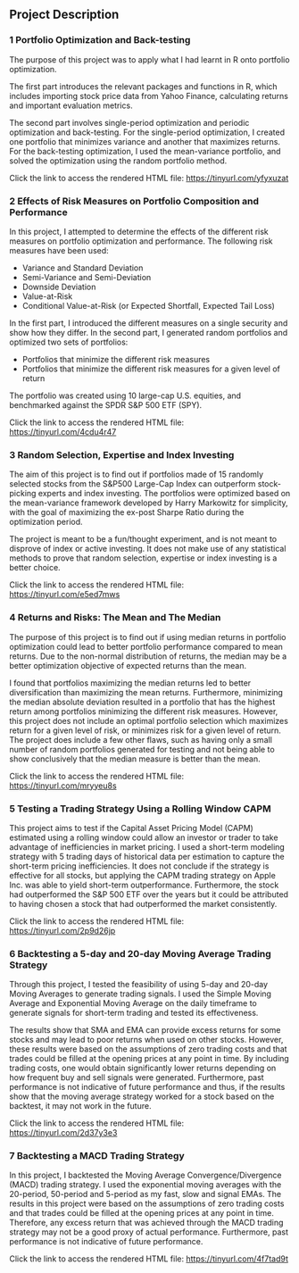 ## Project Description

### 1 Portfolio Optimization and Back-testing

The purpose of this project was to apply what I had learnt in R onto portfolio optimization.  

The first part introduces the relevant packages and functions in R, which includes importing stock price data from Yahoo Finance,
calculating returns and important evaluation metrics.  

The second part involves single-period optimization and periodic optimization and back-testing.
For the single-period optimization, I created one portfolio that minimizes variance and another that maximizes returns.
For the back-testing optimization, I used the mean-variance portfolio, and solved the optimization using the random
portfolio method.  

Click the link to access the rendered HTML file: https://tinyurl.com/yfyxuzat

### 2 Effects of Risk Measures on Portfolio Composition and Performance

In this project, I attempted to determine the effects of the different risk measures on portfolio optimization and performance. The following risk measures have been used:  

- Variance and Standard Deviation
- Semi-Variance and Semi-Deviation
- Downside Deviation
- Value-at-Risk
- Conditional Value-at-Risk (or Expected Shortfall, Expected Tail Loss)

In the first part, I introduced the different measures on a single security and show how they differ. In the second part, I generated random portfolios and optimized two sets of portfolios:  

- Portfolios that minimize the different risk measures
- Portfolios that minimize the different risk measures for a given level of return

The portfolio was created using 10 large-cap U.S. equities, and benchmarked against the SPDR S&P 500 ETF (SPY).  

Click the link to access the rendered HTML file: https://tinyurl.com/4cdu4r47  

### 3 Random Selection, Expertise and Index Investing

The aim of this project is to find out if portfolios made of 15 randomly selected stocks from the S&P500 Large-Cap Index
can outperform stock-picking experts and index investing. The portfolios were optimized based on the mean-variance framework
developed by Harry Markowitz for simplicity, with the goal of maximizing the ex-post Sharpe Ratio during the optimization period.  

The project is meant to be a fun/thought experiment, and is not meant to disprove of index or active investing. It does not
make use of any statistical methods to prove that random selection, expertise or index investing is a better choice.  

Click the link to access the rendered HTML file: https://tinyurl.com/e5ed7mws

### 4 Returns and Risks: The Mean and The Median

The purpose of this project is to find out if using median returns in portfolio optimization could lead to better portfolio 
performance compared to mean returns. Due to the non-normal distribution of returns, the median may be a better optimization 
objective of expected returns than the mean.  

I found that portfolios maximizing the median returns led to better diversification than maximizing the mean returns. 
Furthermore, minimizing the median absolute deviation resulted in a portfolio that has the highest return among portfolios 
minimizing the different risk measures. However, this project does not include an optimal portfolio selection which maximizes 
return for a given level of risk, or minimizes risk for a given level of return. The project does include a few other flaws, 
such as having only a small number of random portfolios generated for testing and not being able to show conclusively that 
the median measure is better than the mean.  

Click the link to access the rendered HTML file: https://tinyurl.com/mryyeu8s

### 5 Testing a Trading Strategy Using a Rolling Window CAPM

This project aims to test if the Capital Asset Pricing Model (CAPM) estimated using a rolling window could allow an investor 
or trader to take advantage of inefficiencies in market pricing. I used a short-term modeling strategy with 5 trading days of 
historical data per estimation to capture the short-term pricing inefficiencies. It does not conclude if the strategy is effective 
for all stocks, but applying the CAPM trading strategy on Apple Inc. was able to yield short-term outperformance. Furthermore, the 
stock had outperformed the S&P 500 ETF over the years but it could be attributed to having chosen a stock that had outperformed 
the market consistently.  

Click the link to access the rendered HTML file: https://tinyurl.com/2p9d26jp  

### 6 Backtesting a 5-day and 20-day Moving Average Trading Strategy 

Through this project, I tested the feasibility of using 5-day and 20-day Moving Averages to generate trading signals. I used the 
Simple Moving Average and Exponential Moving Average on the daily timeframe to generate signals for short-term trading and 
tested its effectiveness.  

The results show that SMA and EMA can provide excess returns for some stocks and may lead to poor returns when used on other stocks. 
However, these results were based on the assumptions of zero trading costs and that trades could be filled at the opening prices at
any point in time. By including trading costs, one would obtain significantly lower returns depending on how frequent buy and sell 
signals were generated. Furthermore, past performance is not indicative of future performance and thus, if the results show that the 
moving average strategy worked for a stock based on the backtest, it may not work in the future.  

Click the link to access the rendered HTML file: https://tinyurl.com/2d37y3e3  

### 7 Backtesting a MACD Trading Strategy

In this project, I backtested the Moving Average Convergence/Divergence (MACD) trading strategy. I used the exponential moving 
averages with the 20-period, 50-period and 5-period as my fast, slow and signal EMAs. The results in this project were based on 
the assumptions of zero trading costs and that trades could be filled at the opening prices at any point in time. Therefore, any 
excess return that was achieved through the MACD trading strategy may not be a good proxy of actual performance. Furthermore, past 
performance is not indicative of future performance.  

Click the link to access the rendered HTML file: https://tinyurl.com/4f7tad9t
